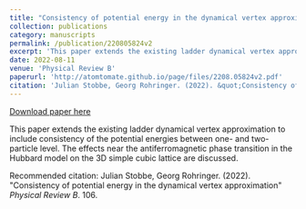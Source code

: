 ```yaml
---
title: "Consistency of potential energy in the dynamical vertex approximation"
collection: publications
category: manuscripts
permalink: /publication/220805824v2
excerpt: 'This paper extends the existing ladder dynamical vertex approximation to include consistency of the potential energies between one- and two-particle level. The effects near the antiferromagnetic phase transition in the Hubbard model on the 3D simple cubic lattice are discussed.'
date: 2022-08-11
venue: 'Physical Review B'
paperurl: 'http://atomtomate.github.io/page/files/2208.05824v2.pdf'
citation: 'Julian Stobbe, Georg Rohringer. (2022). &quot;Consistency of potential energy in the dynamical vertex approximation&quot; <i>Physical Review B</i>. 106.'
---
```


<a href='http://atomtomate.github.io/page/files/2208.05824v2.pdf'>Download paper here</a>

This paper extends the existing ladder dynamical vertex approximation to include consistency of the potential energies between one- and two-particle level. The effects near the antiferromagnetic phase transition in the Hubbard model on the 3D simple cubic lattice are discussed.

Recommended citation: Julian Stobbe, Georg Rohringer. (2022). "Consistency of potential energy in the dynamical vertex approximation" <i>Physical Review B</i>. 106.